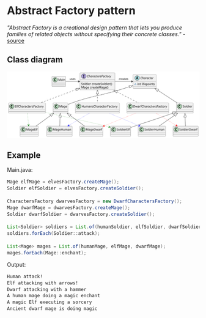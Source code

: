 # Abstract Factory pattern

*"Abstract Factory is a creational design pattern that lets you produce families of related objects without specifying their concrete classes."* - [source](https://refactoring.guru/design-patterns/abstract-factory)

## Class diagram

![class-diagram](class-diagram.svg)

## Example

Main.java:

```java
Mage elfMage = elvesFactory.createMage();
Soldier elfSoldier = elvesFactory.createSoldier();

CharactersFactory dwarvesFactory = new DwarfCharactersFactory();
Mage dwarfMage = dwarvesFactory.createMage();
Soldier dwarfSoldier = dwarvesFactory.createSoldier();

List<Soldier> soldiers = List.of(humanSoldier, elfSoldier, dwarfSoldier);
soldiers.forEach(Soldier::attack);

List<Mage> mages = List.of(humanMage, elfMage, dwarfMage);
mages.forEach(Mage::enchant);
```
Output:

```bash
Human attack!
Elf attacking with arrows!
Dwarf attacking with a hammer
A human mage doing a magic enchant
A magic Elf executing a sorcery
Ancient dwarf mage is doing magic
```